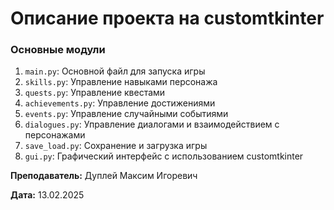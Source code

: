 # Описание проекта на customtkinter

### Основные модули

1. `main.py`: Основной файл для запуска игры
2. `skills.py`: Управление навыками персонажа
3. `quests.py`: Управление квестами
4. `achievements.py`: Управление достижениями
5. `events.py`: Управление случайными событиями
6. `dialogues.py`: Управление диалогами и взаимодействием с персонажами
7. `save_load.py`: Сохранение и загрузка игры
8. `gui.py`: Графический интерфейс с использованием customtkinter



**Преподаватель:** Дуплей Максим Игоревич

**Дата:** 13.02.2025
